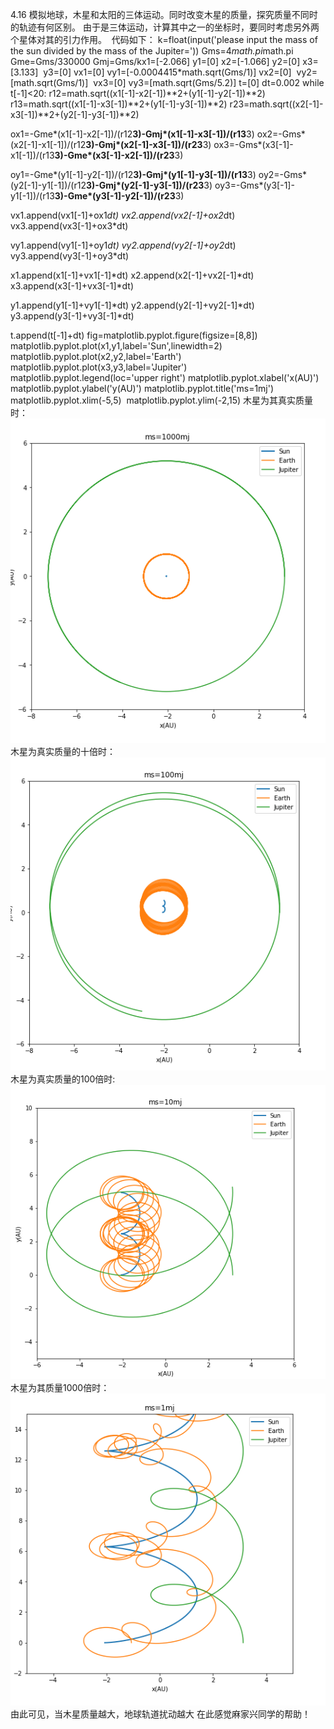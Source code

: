 4.16
模拟地球，木星和太阳的三体运动。同时改变木星的质量，探究质量不同时的轨迹有何区别。
由于是三体运动，计算其中之一的坐标时，要同时考虑另外两个星体对其的引力作用。 
代码如下：
k=float(input('please input the mass of the sun divided by the mass of the Jupiter='))
Gms=4*math.pi*math.pi
Gme=Gms/330000
Gmj=Gms/kx1=[-2.066]
y1=[0]
x2=[-1.066]
y2=[0]
x3=[3.133] 
y3=[0]
vx1=[0]
vy1=[-0.0004415*math.sqrt(Gms/1)]
vx2=[0] 
vy2=[math.sqrt(Gms/1)] 
vx3=[0]
vy3=[math.sqrt(Gms/5.2)]
t=[0]
dt=0.002
while t[-1]<20:
r12=math.sqrt((x1[-1]-x2[-1])**2+(y1[-1]-y2[-1])**2)
r13=math.sqrt((x1[-1]-x3[-1])**2+(y1[-1]-y3[-1])**2)
r23=math.sqrt((x2[-1]-x3[-1])**2+(y2[-1]-y3[-1])**2)

ox1=-Gme*(x1[-1]-x2[-1])/(r12**3)-Gmj*(x1[-1]-x3[-1])/(r13**3)
ox2=-Gms*(x2[-1]-x1[-1])/(r12**3)-Gmj*(x2[-1]-x3[-1])/(r23**3)
ox3=-Gms*(x3[-1]-x1[-1])/(r13**3)-Gme*(x3[-1]-x2[-1])/(r23**3)

oy1=-Gme*(y1[-1]-y2[-1])/(r12**3)-Gmj*(y1[-1]-y3[-1])/(r13**3)
oy2=-Gms*(y2[-1]-y1[-1])/(r12**3)-Gmj*(y2[-1]-y3[-1])/(r23**3)
oy3=-Gms*(y3[-1]-y1[-1])/(r13**3)-Gme*(y3[-1]-y2[-1])/(r23**3)

vx1.append(vx1[-1]+ox1*dt)
vx2.append(vx2[-1]+ox2*dt)
vx3.append(vx3[-1]+ox3*dt)

vy1.append(vy1[-1]+oy1*dt)
vy2.append(vy2[-1]+oy2*dt)
vy3.append(vy3[-1]+oy3*dt)

x1.append(x1[-1]+vx1[-1]*dt)
x2.append(x2[-1]+vx2[-1]*dt)
x3.append(x3[-1]+vx3[-1]*dt)

y1.append(y1[-1]+vy1[-1]*dt)
y2.append(y2[-1]+vy2[-1]*dt)
y3.append(y3[-1]+vy3[-1]*dt)

t.append(t[-1]+dt)
fig=matplotlib.pyplot.figure(figsize=[8,8])
matplotlib.pyplot.plot(x1,y1,label='Sun',linewidth=2)
matplotlib.pyplot.plot(x2,y2,label='Earth') 
matplotlib.pyplot.plot(x3,y3,label='Jupiter') 
matplotlib.pyplot.legend(loc='upper right')
matplotlib.pyplot.xlabel('x(AU)')
matplotlib.pyplot.ylabel('y(AU)')
matplotlib.pyplot.title('ms=1mj')
matplotlib.pyplot.xlim(-5,5) 
matplotlib.pyplot.ylim(-2,15)
木星为其真实质量时：
![image](https://github.com/whuttzg/computationalphysics_N2015301510092/blob/master/Exercise_10%2001.png)
木星为真实质量的十倍时：
![image](https://github.com/whuttzg/computationalphysics_N2015301510092/blob/master/Exercise_10%2002.png)
木星为真实质量的100倍时:
![image](https://github.com/whuttzg/computationalphysics_N2015301510092/blob/master/Exercise_10%2003.png)
木星为其质量1000倍时：
![image](https://github.com/whuttzg/computationalphysics_N2015301510092/blob/master/Exercise_10%2004.png)
由此可见，当木星质量越大，地球轨道扰动越大
在此感觉麻家兴同学的帮助！
